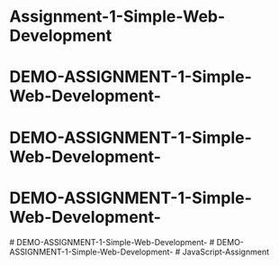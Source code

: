 # Assignment-1-Simple-Web-Development
# DEMO-ASSIGNMENT-1-Simple-Web-Development-
# DEMO-ASSIGNMENT-1-Simple-Web-Development-
# DEMO-ASSIGNMENT-1-Simple-Web-Development-
#   D E M O - A S S I G N M E N T - 1 - S i m p l e - W e b - D e v e l o p m e n t -  
 #   D E M O - A S S I G N M E N T - 1 - S i m p l e - W e b - D e v e l o p m e n t -  
 # JavaScript-Assignment
